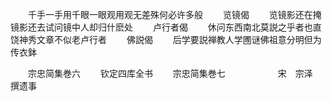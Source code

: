 <!-- { "loadSidebar": true } -->
　　千手一手用千眼一眼观用观无差殊何必许多般
　　览镜偈
　　览镜影还在掩镜影还去试问镜中人却归什麽处
　　卢行者偈
　　休问东西南北莫説之乎者也直饶神秀文章不似老卢行者
　　佛説偈
　　后学要説禅教人学圑谜佛祖意分明但为传衣鉢









　　宗忠简集巻六
　　钦定四库全书
　　宗忠简集巻七　　　　　　宋　宗泽　撰遗事
